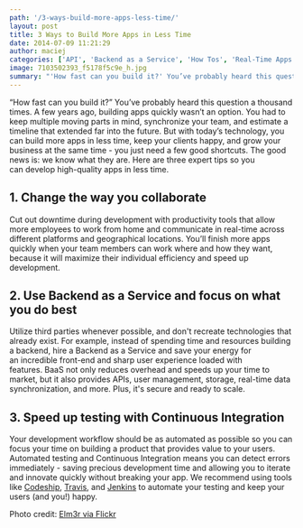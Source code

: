 ```yaml
---
path: '/3-ways-build-more-apps-less-time/'
layout: post
title: 3 Ways to Build More Apps in Less Time
date: 2014-07-09 11:21:29
author: maciej
categories: ['API', 'Backend as a Service', 'How Tos', 'Real-Time Apps', 'Real-Time Sync']
image: 7103502393_f5178f5c9e_h.jpg
summary: "'How fast can you build it?' You’ve probably heard this question a thousand times. A few years ago, building apps quickly wasn’t an option. You had to keep multiple moving parts in mind, synchronize your team, and estimate a timeline that extended far into the future. But with today’s technology, you can build more apps in less time, keep your clients happy, and grow your business at the same time – you just need a few good shortcuts. The good news is: we know what they are. Here are three expert tips so you can develop high-quality apps in less time."
---
```

“How fast can you build it?” You’ve probably heard this question a thousand times. A few years ago, building apps quickly wasn’t an option. You had to keep multiple moving parts in mind, synchronize your team, and estimate a timeline that extended far into the future. But with today’s technology, you can build more apps in less time, keep your clients happy, and grow your business at the same time - you just need a few good shortcuts. The good news is: we know what they are. Here are three expert tips so you can develop high-quality apps in less time.<!--more-->
<h2><strong>1. Change the way you collaborate</strong></h2>
Cut out downtime during development with productivity tools that allow more employees to work from home and communicate in real-time across different platforms and geographical locations. You’ll finish more apps quickly when your team members can work where and how they want, because it will maximize their individual efficiency and speed up development.
<h2><strong>2. Use Backend as a Service and focus on what you do best</strong></h2>
Utilize third parties whenever possible, and don't recreate technologies that already exist. For example, instead of spending time and resources building a backend, hire a Backend as a Service and save your energy for an incredible front-end and sharp user experience loaded with features. BaaS not only reduces overhead and speeds up your time to market, but it also provides APIs, user management, storage, real-time data synchronization, and more. Plus, it's secure and ready to scale.
<h2><strong>3. Speed up testing with Continuous Integration</strong></h2>
Your development workflow should be as automated as possible so you can focus your time on building a product that provides value to your users. Automated testing and Continuous Integration means you can detect errors immediately - saving precious development time and allowing you to iterate and innovate quickly without breaking your app. We recommend using tools like <a href="http://www.codeship.io">Codeship</a>, <a href="https://travis-ci.com/">Travis</a>, and <a href="http://jenkins-ci.org/">Jenkins</a> to automate your testing and keep your users (and you!) happy.

Photo credit: <a href="https://www.flickr.com/photos/elm3r/">Elm3r via Flickr</a>